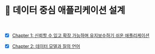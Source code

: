 # 📖 데이터 중심 애플리케이션 설계

<br>

- [x] [Chapter 1: 신뢰할 수 있고 확장 가능하며 유지보수하기 쉬운 애플리케이션](01_신뢰할_수_있고_확장_가능하며_유지보수하기_쉬운_애플리케이션.md)
- [x] [Chapter 2: 데이터 모델과 질의 언어](02_데이터_모델과_질의_언어.md)
  